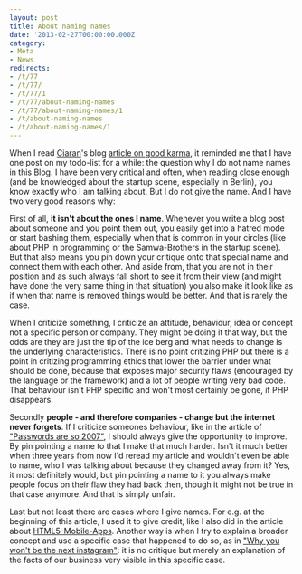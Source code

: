 ```yaml
---
layout: post
title: About naming names
date: '2013-02-27T00:00:00.000Z'
category:
- Meta
- News
redirects:
- /t/77
- /t/77/
- /t/77/1
- /t/77/about-naming-names
- /t/77/about-naming-names/1
- /t/about-naming-names
- /t/about-naming-names/1
---
```




When I read [Ciaran](https://twitter.com/ciaranoleary)'s blog [article on good karma](http://berlinvc.com/2013/02/21/something-to-think-about-the-importance-of-good-karma/), it reminded me that I have one post on my todo-list for a while: the question why I do not name names in this Blog. I have been very critical and often, when reading close enough (and be knowledged about the startup scene, especially in Berlin), you know exactly who I am talking about. But I do not give the name. And I have two very good reasons why:

First of all, **it isn't about the ones I name**. Whenever you write a blog post about someone and you point them out, you easily get into a hatred mode or start bashing them, especially when that is common in your circles (like about PHP in programming or the Samwa-Brothers in the startup scene). But that also means you pin down your critique onto that special name and connect them with each other. And aside from, that you are not in their position and as such always fall short to see it from their view (and might have done the very same thing in that situation) you also make it look like as if when that name is removed things would be better. And that is rarely the case. 

When I criticize something, I criticize an attitude, behaviour, idea or concept not a specific person or company. They might be doing it that way, but the odds are they are just the tip of the ice berg and what needs to change is the underlying characteristics. There is no point critizing PHP but there is a point in critizing programming ethics that lower the barrier under what should be done, because that exposes major security flaws (encouraged by the language or the framework) and a lot of people writing very bad code. That behaviour isn't PHP specific and won't most certainly be gone, if PHP disappears.

Secondly **people - and therefore companies - change but the internet never forgets**. If I criticize someones behaviour, like in the article of ["Passwords are so 2007"](/2013/02/05/passwords-are-so-2007/), I should always give the opportunity to improve. By pin pointing a name to that I make that much harder. Isn't it much better when three years from now I'd reread my article and wouldn't even be able to name, who I was talking about because they changed away from it? Yes, it most definitely would, but pin pointing a name to it you always make people focus on their flaw they had back then, though it might not be true in that case anymore. And that is simply unfair.

Last but not least there are cases where I give names. For e.g. at the beginning of this article, I used it to give credit, like I also did in the article about [HTML5-Mobile-Apps](/2012/12/19/html5-mobile-apps-arent-slower---your-developers-just-suck/). Another way is when I try to explain a broader concept and use a specific case that happened to do so, as in ["Why you won't be the next instagram"](http://localhost:4000/2012/06/16/why-you-wont-be-the-next-instagram/): it is no critique but merely an explanation of the facts of our business very visible in this specific case.
